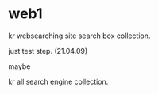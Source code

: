 # web1
kr websearching site search box collection.

just test step. (21.04.09)

maybe

kr all search engine collection.
